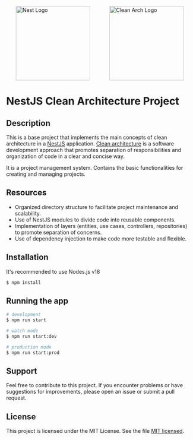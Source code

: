 <div style="display: flex; align-items: center; justify-content: space-around; gape: 2000px">
  <div>
    <a href="http://nestjs.com/" target="blank">
    <img  src="https://nestjs.com/img/logo-small.svg" 
          width="200" 
          alt="Nest Logo" />
  </a>
  </div>
  <div>
    <a href="http://nestjs.com/" target="blank">
    <img  src="https://blog.cleancoder.com/uncle-bob/images/2012-08-13-the-clean-architecture/CleanArchitecture.jpg" 
          width="200" 
          alt="Clean Arch Logo" />
  </a>
  </div>
</div>

# NestJS Clean Architecture Project

## Description

This is a base project that implements the main concepts of clean architecture in a [NestJS](https://github.com/nestjs/nest) application. [Clean architecture](https://blog.cleancoder.com/uncle-bob/2012/08/13/the-clean-architecture.html) is a software development approach that promotes separation of responsibilities and organization of code in a clear and concise way.

It is a project management system. Contains the basic functionalities for creating and managing projects.

## Resources
- Organized directory structure to facilitate project maintenance and scalability.
- Use of NestJS modules to divide code into reusable components.
- Implementation of layers (entities, use cases, controllers, repositories) to promote separation of concerns.
- Use of dependency injection to make code more testable and flexible.
<!--- Unit and integration tests included to ensure code quality. -->

## Installation
It's recommended to use Nodes.js v18

```bash
$ npm install
```

## Running the app

```bash
# development
$ npm run start

# watch mode
$ npm run start:dev

# production mode
$ npm run start:prod
```

<!-- ## Test

```bash
# unit tests
$ npm run test

# e2e tests
$ npm run test:e2e

# test coverage
$ npm run test:cov
``` -->

## Support

Feel free to contribute to this project. If you encounter problems or have suggestions for improvements, please open an issue or submit a pull request.

## License

This project is licensed under the MIT License. See the file [MIT licensed](LICENSE).
